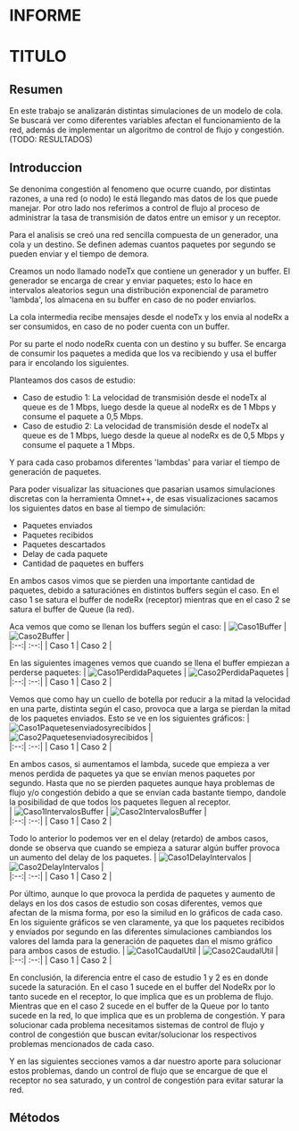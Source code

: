 # INFORME

# TITULO

## Resumen
En este trabajo se analizarán distintas simulaciones de un modelo de cola. Se buscará ver como diferentes variables afectan el funcionamiento de la red, además de implementar un algoritmo de control de flujo y congestión. 
(TODO: RESULTADOS)


## Introduccion 
Se denonima congestión al fenomeno que ocurre cuando, por distintas razones, a una red (o nodo) le está llegando mas datos de los que puede manejar. Por otro lado nos referimos a control de flujo al proceso de administrar la tasa de transmisión de datos entre un emisor y un receptor.

Para el analisis se creó una red sencilla compuesta de un generador, una cola y un destino. Se definen ademas cuantos paquetes por segundo se pueden enviar y el tiempo de demora. 

Creamos un nodo llamado nodeTx que contiene un generador y un buffer. El generador se encarga de crear y enviar paquetes; esto lo hace en intervalos aleatorios segun una distribución exponencial de parametro 'lambda', los almacena en su buffer en caso de no poder enviarlos.

La cola intermedia recibe mensajes desde el nodeTx y los envia al nodeRx a ser consumidos, en caso de no poder cuenta con un buffer.

Por su parte el nodo nodeRx cuenta con un destino y su buffer. Se encarga de consumir los paquetes a medida que los va recibiendo y usa el buffer para ir encolando los siguientes.  

Planteamos dos casos de estudio:
- Caso de estudio 1: La velocidad de transmisión desde el nodeTx al queue es de 1 Mbps, luego desde la queue al nodeRx es de 1 Mbps y consume el paquete a 0,5 Mbps.
- Caso de estudio 2: La velocidad de transmisión desde el nodeTx al queue es de 1 Mbps, luego desde la queue al nodeRx es de 0,5 Mbps y consume el paquete a 1 Mbps.

Y para cada caso probamos diferentes 'lambdas' para variar el tiempo de generación de paquetes.

Para poder visualizar las situaciones que pasarian usamos simulaciones discretas con la herramienta Omnet++, de esas visualizaciones sacamos los siguientes datos en base al tiempo de simulación:
- Paquetes enviados
- Paquetes recibidos
- Paquetes descartados
- Delay de cada paquete
- Cantidad de paquetes en buffers

En ambos casos vimos que se pierden una importante cantidad de paquetes, debido a saturaciónes en distintos buffers según el caso. En el caso 1 se satura el buffer de nodeRx (receptor) mientras que en el caso 2 se satura el buffer de Queue (la red). 

Aca vemos que como se llenan los buffers según el caso:
| ![Caso1Buffer](casosLab3/caso1/0.1/caso1_Buffers.png) | ![Caso2Buffer](casosLab3/caso2/0.1/caso2_Buffers.png) |  
|:--:| :--:|
| Caso 1 |  Caso 2 |



En las siguientes imagenes vemos que cuando se llena el buffer empiezan a perderse paquetes:
| ![Caso1PerdidaPaquetes](casosLab3/caso1/0.1/caso1_0.1_perdidosrelacionbuffer.png) | ![Caso2PerdidaPaquetes](casosLab3/caso2/0.1/caso2_0.1_BufferPaquetesPerdidos.png) |  
|:--:| :--:|
| Caso 1 |  Caso 2 |

Vemos que como hay un cuello de botella por reducir a la mitad la velocidad en una parte, distinta según el caso, provoca que a larga se pierdan la mitad de los paquetes enviados. Esto se ve en los siguientes gráficos:
| ![Caso1Paquetesenviadosyrecibidos](casosLab3/caso1/0.1/caso1_0.1_Barrapaquetesenviadosyrecibidos.png) | ![Caso2Paquetesenviadosyrecibidos](casosLab3/caso2/0.1/caso2_0.1_Barrapaquetesrecibidosyenviados.png) |  
|:--:| :--:|
| Caso 1 |  Caso 2 |

En ambos casos, si aumentamos el lambda, sucede que empieza a ver menos perdida de paquetes ya que se envían menos paquetes por segundo. Hasta que no se pierden paquetes aunque haya problemas de flujo y/o congestión debido a que se envían cada bastante tiempo, dandole la posibilidad de que todos los paquetes lleguen al receptor.  
| ![Caso1IntervalosBuffer](casosLab3/caso1/caso1_comparacionintervalosBuffer.png) | ![Caso2IntervalosBuffer](casosLab3/caso2/caso2_queueBufferIntervalos.png) |  
|:--:| :--:|
| Caso 1 |  Caso 2 |

Todo lo anterior lo podemos ver en el delay (retardo) de ambos casos, donde se observa que cuando se empieza a saturar algún buffer provoca un aumento del delay de los paquetes.
| ![Caso1DelayIntervalos](casosLab3/caso1/caso1_comparacionDelays.png) | ![Caso2DelayIntervalos](casosLab3/caso2/Caso2_delayIntervalos.png) |  
|:--:| :--:|
| Caso 1 |  Caso 2 |

Por último, aunque lo que provoca la perdida de paquetes y aumento de delays en los dos casos de estudio son cosas diferentes, vemos que afectan de la misma forma, por eso la similud en lo gráficos de cada caso. En los siguiente gráficos se ven claramente, ya que los paquetes recibidos y envíados por segundo en las diferentes simulaciones cambiandos los valores del lamda para la generación de paquetes dan el mismo gráfico para ambos casos de estudio.
| ![Caso1CaudalUtil](casosLab3/caso1/caso1_caudalutil.png) | ![Caso2CaudalUtil](casosLab3/caso2/caso2_caudalutil.png) |  
|:--:| :--:|
| Caso 1 |  Caso 2 |

En conclusión, la diferencia entre el caso de estudio 1 y 2 es en donde sucede la saturación. En el caso 1 sucede en el buffer del NodeRx por lo tanto sucede en el receptor, lo que implica que es un problema de flujo. Mientras que en el caso 2 sucede en el buffer de la Queue por lo tanto sucede en la red, lo que implica que es un problema de congestión. Y para solucionar cada problema necesitamos sistemas de control de flujo y control de congestión que buscan evitar/solucionar los respectivos problemas mencionados de cada caso.

Y en las siguientes secciones vamos a dar nuestro aporte para solucionar estos problemas, dando un control de flujo que se encargue de que el receptor no sea saturado, y un control de congestión para evitar saturar la red.

## Métodos
